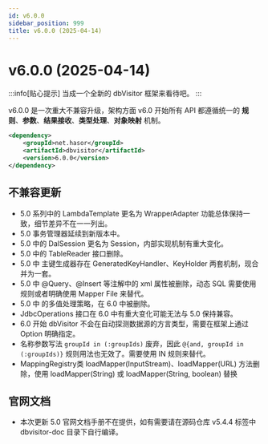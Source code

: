```yaml
---
id: v6.0.0
sidebar_position: 999
title: v6.0.0 (2025-04-14)
---
```


# v6.0.0 (2025-04-14)

:::info[贴心提示]
当成一个全新的 dbVisitor 框架来看待吧。
:::

v6.0.0 是一次重大不兼容升级，架构方面 v6.0 开始所有 API 都遵循统一的 **规则**、**参数**、**结果接收**、**类型处理**、**对象映射** 机制。

```xml
<dependency>
    <groupId>net.hasor</groupId>
    <artifactId>dbvisitor</artifactId>
    <version>6.0.0</version>
</dependency>
```

## 不兼容更新

- 5.0 系列中的 LambdaTemplate 更名为 WrapperAdapter 功能总体保持一致，细节差异不在一一列出。
- 5.0 事务管理器延续到新版本中。
- 5.0 中的 DalSession 更名为 Session，内部实现机制有重大变化。
- 5.0 中的 TableReader 接口删除。
- 5.0 中 主键生成器存在 GeneratedKeyHandler、KeyHolder 两套机制，现合并为一套。
- 5.0 中 @Query、@Insert 等注解中的 xml 属性被删除，动态 SQL 需要使用规则或者明确使用 Mapper File 来替代。
- 5.0 中 的多值处理策略，在 6.0 中被删除。
- JdbcOperations 接口在 6.0 中有重大变化可能无法与 5.0 保持兼容。
- 6.0 开始 dbVisitor 不会在自动探测数据源的方言类型，需要在框架上通过 Option 明确指定。
- 名称参数写法 `groupId in (:groupIds)` 废弃，因此 `@{and, groupId in (:groupIds)}` 规则用法也无效了。需要使用 IN 规则来替代。
- MappingRegistry类 loadMapper(InputStream)、loadMapper(URL) 方法删除，使用 loadMapper(String) 或 loadMapper(String, boolean) 替换

## 官网文档
- 本次更新 5.0 官网文档手册不在提供，如有需要请在源码仓库 v5.4.4 标签中 dbvisitor-doc 目录下自行编译。
